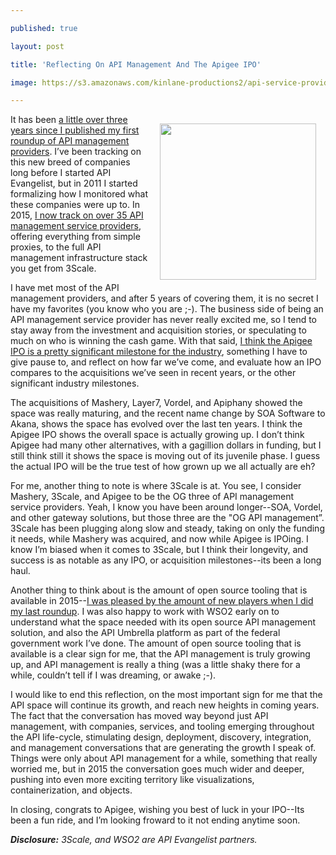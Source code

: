 ---
published: true
layout: post
title: 'Reflecting On API Management And The Apigee IPO'
image: https://s3.amazonaws.com/kinlane-productions2/api-service-providers/apigee-logo.png
---

<p><img style="padding: 15px;" src="https://s3.amazonaws.com/kinlane-productions2/api-service-providers/apigee-logo.png" alt="" width="250" align="right" />
<p>It has been <a href="http://apievangelist.com/2011/12/23/api-management-service-provider-roundup-for-2011/">a little over three years since I published my first roundup of API management providers</a>. I&rsquo;ve been tracking on this new breed of companies long before I started API Evangelist, but in 2011 I started formalizing how I monitored what these companies were up to. In 2015, <a href="http://management.apievangelist.com/companies.html">I now track on over 35 API management service providers</a>, offering everything from simple proxies, to the full API management infrastructure stack you get from 3Scale.
<p>I have met most of the API management providers, and after 5 years of covering them, it is no secret I have my favorites (you know who you are ;-). The business side of being an API management service provider has never really excited me, so I tend to stay away from the investment and acquisition stories, or speculating to much on who is winning the cash game. With that said, <a href="https://apigee.com/about/press-release/apigee-files-registration-statement-proposed-initial-public-offering">I think the Apigee IPO is a pretty significant milestone for the industry</a>, something I have to give pause to, and reflect on how far we&rsquo;ve come, and evaluate how an IPO compares to the acquisitions we&rsquo;ve seen in recent years, or the other significant industry milestones.
<p>The acquisitions of Mashery, Layer7, Vordel, and Apiphany showed the space was really maturing, and the recent name change by SOA Software to Akana, shows the space has evolved over the last ten years. I think the Apigee IPO shows the overall space is actually growing up. I don&rsquo;t think Apigee had many other alternatives, with a gagillion dollars in funding, but I still think still it shows the space is moving out of its juvenile phase. I guess the actual IPO will be the true test of how grown up we all actually are eh?
<p>For me, another thing to note is where 3Scale is at. You see, I consider Mashery, 3Scale, and Apigee to be the OG three of API management service providers. Yeah, I know you have been around longer--SOA, Vordel, and other gateway solutions, but those three are the "OG API management&rdquo;. 3Scale has been plugging along slow and steady, taking on only the funding it needs, while Mashery was acquired, and now while Apigee is IPOing. I know I&rsquo;m biased when it comes to 3Scale, but I think their longevity, and success is as notable as any IPO, or acquisition milestones--its been a long haul.
<p>Another thing to think about is the amount of open source tooling that is available in 2015--<a href="http://apievangelist.com/2014/10/05/taking-a-fresh-look-at-what-open-source-api-management-architecture-is-available/">I was pleased by the amount of new players when I did my last roundup</a>. I was also happy to work with WSO2 early on to understand what the space needed with its open source API management solution, and also the API Umbrella platform as part of the federal government work I&rsquo;ve done. The amount of open source tooling that is available is a clear sign for me, that the API management is truly growing up, and API management is really a thing (was a little shaky there for a while, couldn&rsquo;t tell if I was dreaming, or awake ;-).
<p>I would like to end this reflection, on the most important sign for me that the API space will continue its growth, and reach new heights in coming years. The fact that the conversation has moved way beyond just API management, with companies, services, and tooling emerging throughout the API life-cycle, stimulating design, deployment, discovery, integration, and management conversations that are generating the growth I speak of. Things were only about API management for a while, something that really worried me, but in 2015 the conversation goes much wider and deeper, pushing into even more exciting territory like visualizations, containerization, and objects.
<p>In closing, congrats to Apigee, wishing you best of luck in your IPO--Its been a fun ride, and I&rsquo;m looking froward to it not ending anytime soon.
<p><em><strong>Disclosure:</strong> 3Scale, and WSO2 are API Evangelist partners.</em>

